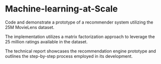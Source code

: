 # Machine-learning-at-Scale

Code and demonstrate a prototype of a recommender system utilizing the 25M MovieLens dataset.

The implementation utilizes a matrix factorization approach to leverage the 25 million ratings available in the dataset.

The technical report showcases the recommendation engine prototype and outlines the step-by-step process employed in its development.
